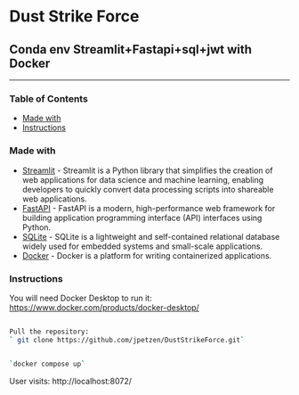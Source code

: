 # Dust Strike Force
## Conda env Streamlit+Fastapi+sql+jwt with Docker 

---

### Table of Contents

* [Made with](#Made_with)
* [Instructions](#Instructions)

### Made with

* [Streamlit](https://streamlit.io/) - Streamlit is a Python library that simplifies the creation of web applications for data science and machine learning, enabling developers to quickly convert data processing scripts into shareable web applications.
* [FastAPI](https://fastapi.tiangolo.com/) -  FastAPI is a modern, high-performance web framework for building application programming interface (API) interfaces using Python.
* [SQLite](https://www.sqlalchemy.org/) -  SQLite is a lightweight and self-contained relational database widely used for embedded systems and small-scale applications.
* [Docker](https://www.docker.com/) -  Docker is a platform for writing containerized applications.

### Instructions

You will need Docker Desktop to run it: 
https://www.docker.com/products/docker-desktop/

```sh

Pull the repository:
` git clone https://github.com/jpetzen/DustStrikeForce.git`

```

```sh

`docker compose up`

```
User visits: http://localhost:8072/
